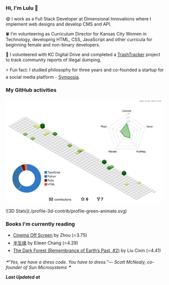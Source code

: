 ### Hi, I'm Lulu 👋

😄 I work as a Full Stack Developer at Dimensional Innovations where I implement web designs and develop CMS and API.

🍀 I'm volunteering as Curriculum Director for Kansas City Women in Technology, developing HTML, CSS, JavaScript and other curricula for beginning female and non-binary developers.

🌱 I volunteered with KC Digital Drive and completed a [TrashTracker](https://github.com/codeforkansascity/TrashTrackerWebApp) project to track community reports of illegal dumping.

⚡ Fun fact: I studied philosophy for three years and co-founded a startup for a social media platform - [Symposia](https://www.projectsymposia.com/).

<!-- [![Top Langs](https://github-readme-stats.vercel.app/api/top-langs/?username=lulu-cao&layout=compact)](https://github.com/lulu-cao/github-readme-stats) -->
### My GitHub activities
<p align="center">
	<picture>
	  <source media="(prefers-color-scheme: dark)" srcset="https://raw.githubusercontent.com/lulu-cao/lulu-cao/output-3d-contrib/night.svg" />
	  <source media="(prefers-color-scheme: light)" srcset="https://raw.githubusercontent.com/lulu-cao/lulu-cao/output-3d-contrib/day.svg" />
	  <img alt="github profile contributions chart" src="https://raw.githubusercontent.com/lulu-cao/lulu-cao/output-3d-contrib/day.svg" />
	</picture>
</p>
![3D Stats](./profile-3d-contrib/profile-green-animate.svg)

### Books I'm currently reading
<!-- GOODREADS-LIST:START -->
- [Cinema Off Screen](https://www.goodreads.com/review/show/5848075414?utm_medium=api&utm_source=rss) by Zhou (⭐️3.75)
- [半生缘](https://www.goodreads.com/review/show/5771896605?utm_medium=api&utm_source=rss) by Eileen Chang (⭐️4.29)
- [The Dark Forest (Remembrance of Earth’s Past, #2)](https://www.goodreads.com/review/show/5375020778?utm_medium=api&utm_source=rss) by Liu Cixin (⭐️4.41)
<!-- GOODREADS-LIST:END -->

<!--STARTS_HERE_QUOTE_README-->
<i>❝“Yes, we have a dress code. You have to dress.”— Scott McNealy, co-founder of Sun Microsystems   ❞</i>
<!--ENDS_HERE_QUOTE_README-->
<i><b>Last Updated at</b></i> &nbsp;<!-- LAST-UPDATE:START --><!-- LAST-UPDATE:END -->
